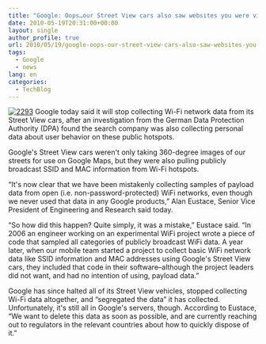 ```yaml
---
title: "Google: Oops…our Street View cars also saw websites you were visiting"
date: 2010-05-19T20:31:00+00:00
layout: single
author_profile: true
url: 2010/05/19/google-oops-our-street-view-cars-also-saw-websites-you-were-visiting/
tags:
  - Google
  - news
lang: en
categories: 
  - TechBlog
---
```

[![2293](http://lh5.ggpht.com/_vaUVXcmC3OI/S_RDo50Nk-I/AAAAAAAACQE/UUJVCOgelms/2293_thumb%5B1%5D.jpg?imgmax=800 "2293")](http://lh3.ggpht.com/_vaUVXcmC3OI/S_RDmcpF9WI/AAAAAAAACQA/08XMLLC77oY/s1600-h/2293%5B3%5D.jpg) Google today said it will stop collecting Wi-Fi network data from its Street View cars, after an investigation from the German Data Protection Authority (DPA) found the search company was also collecting personal data about user behavior on these public hotspots. 

Google's Street View cars weren't only taking 360-degree images of our streets for use on Google Maps, but they were also pulling publicly broadcast SSID and MAC information from Wi-Fi hotspots. 

“It's now clear that we have been mistakenly collecting samples of payload data from open (i.e. non-password-protected) WiFi networks, even though we never used that data in any Google products,” Alan Eustace, Senior Vice President of Engineering and Research said today. 

“So how did this happen? Quite simply, it was a mistake,” Eustace said. “In 2006 an engineer working on an experimental WiFi project wrote a piece of code that sampled all categories of publicly broadcast WiFi data. A year later, when our mobile team started a project to collect basic WiFi network data like SSID information and MAC addresses using Google's Street View cars, they included that code in their software–although the project leaders did not want, and had no intention of using, payload data.” 

Google has since halted all of its Street View vehicles, stopped collecting Wi-Fi data altogether, and “segregated the data” it has collected. Unfortunately, it's still all in Google's servers, though. According to Eustace, “We want to delete this data as soon as possible, and are currently reaching out to regulators in the relevant countries about how to quickly dispose of it.”